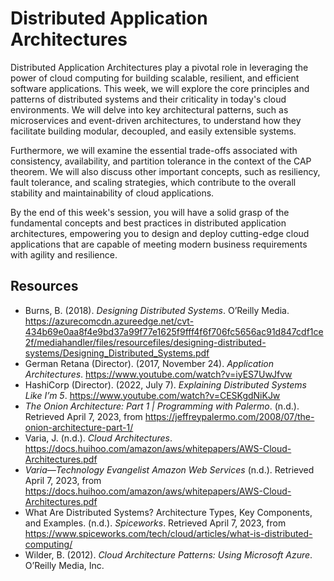 # Distributed Application Architectures

Distributed Application Architectures play a pivotal role in leveraging the power of cloud computing for building scalable, resilient, and efficient software applications. This week, we will explore the core principles and patterns of distributed systems and their criticality in today's cloud environments. We will delve into key architectural patterns, such as microservices and event-driven architectures, to understand how they facilitate building modular, decoupled, and easily extensible systems.

Furthermore, we will examine the essential trade-offs associated with consistency, availability, and partition tolerance in the context of the CAP theorem. We will also discuss other important concepts, such as resiliency, fault tolerance, and scaling strategies, which contribute to the overall stability and maintainability of cloud applications.

By the end of this week's session, you will have a solid grasp of the fundamental concepts and best practices in distributed application architectures, empowering you to design and deploy cutting-edge cloud applications that are capable of meeting modern business requirements with agility and resilience.

## Resources

- Burns, B. (2018). *Designing Distributed Systems*. O’Reilly Media. https://azurecomcdn.azureedge.net/cvt-434b69e0aa8f4e9bd37a99f77e1625f9fff4f6f706fc5656ac91d847cdf1ce2f/mediahandler/files/resourcefiles/designing-distributed-systems/Designing_Distributed_Systems.pdf
- German Retana (Director). (2017, November 24). *Application Architectures*. https://www.youtube.com/watch?v=iyES7UwJfvw
- HashiCorp (Director). (2022, July 7). *Explaining Distributed Systems Like I’m 5*. https://www.youtube.com/watch?v=CESKgdNiKJw
- *The Onion Architecture: Part 1 | Programming with Palermo*. (n.d.). Retrieved April 7, 2023, from https://jeffreypalermo.com/2008/07/the-onion-architecture-part-1/
- Varia, J. (n.d.). *Cloud Architectures*. https://docs.huihoo.com/amazon/aws/whitepapers/AWS-Cloud-Architectures.pdf
- *Varia—Technology Evangelist Amazon Web Services* (n.d.). Retrieved April 7, 2023, from https://docs.huihoo.com/amazon/aws/whitepapers/AWS-Cloud-Architectures.pdf
- What Are Distributed Systems? Architecture Types, Key Components, and Examples. (n.d.). *Spiceworks*. Retrieved April 7, 2023, from https://www.spiceworks.com/tech/cloud/articles/what-is-distributed-computing/
- Wilder, B. (2012). *Cloud Architecture Patterns: Using Microsoft Azure*. O’Reilly Media, Inc.